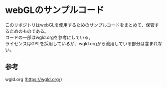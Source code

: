 # webGLのサンプルコード
このリポジトリはwebGLを使用するためのサンプルコードをまとめて、保管するためのものである。\
コードの一部はwgld.orgを参考にしている。\
ライセンスはGPLを採用しているが、wgld.orgから流用している部分は含まれない。
## 参考
wgld.org (https://wgld.org/)
